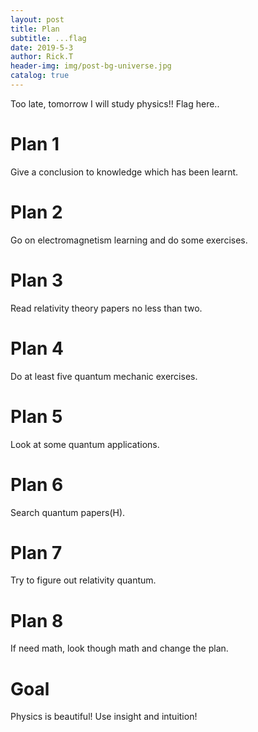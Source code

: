 ```yaml
---
layout: post
title: Plan
subtitle: ...flag
date: 2019-5-3
author: Rick.T
header-img: img/post-bg-universe.jpg
catalog: true
---
```

Too late, tomorrow I will study physics!! Flag here..

# Plan 1
Give a conclusion to knowledge which has been learnt.

# Plan 2
Go on electromagnetism learning and do some exercises.

# Plan 3
Read relativity theory papers no less than two.

# Plan 4
Do at least five quantum mechanic exercises.

# Plan 5
Look at some quantum applications.

# Plan 6
Search quantum papers(H).

# Plan 7
Try to figure out relativity quantum.

# Plan 8
If need math, look though math and change the plan.

# Goal
Physics is beautiful! Use insight and intuition!
